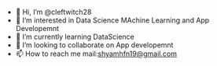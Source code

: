 - 👋 Hi, I’m @cleftwitch28
- 👀 I’m interested in Data Science MAchine Learning and App Developemnt
- 🌱 I’m currently learning DataScience
- 💞️ I’m looking to collaborate on App developemnt
- 📫 How to reach me mail:shyamhfn19@gmail.com

<!---
cleftwitch28/cleftwitch28 is a ✨ special ✨ repository because its `README.md` (this file) appears on your GitHub profile.
You can click the Preview link to take a look at your changes.
--->

